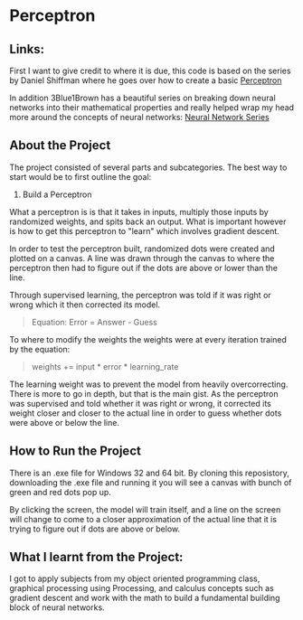 # Perceptron 

## Links: 
First I want to give credit to where it is due, this code is based on the series by Daniel Shiffman where he goes over how to create a basic [Perceptron](https://www.youtube.com/watch?v=XJ7HLz9VYz0&list=PLRqwX-V7Uu6Y7MdSCaIfsxc561QI0U0Tb)

In addition 3Blue1Brown has a beautiful series on breaking down neural networks into their mathematical properties and really helped wrap my head more around the concepts of neural networks: [Neural Network Series](https://www.youtube.com/watch?v=aircAruvnKk&list=PLZHQObOWTQDNU6R1_67000Dx_ZCJB-3pi)

## About the Project
The project consisted of several parts and subcategories. The best way to start would be to first outline the goal:
1. Build a Perceptron

What a perceptron is is that it takes in inputs, multiply those inputs by randomized weights, and spits back an output. What is important however is how to get this perceptron to "learn" which involves gradient descent. 

In order to test the perceptron built, randomized dots were created and plotted on a canvas. A line was drawn through the canvas to where the perceptron then had to figure out if the dots are above or lower than the line. 

Through supervised learning, the perceptron was told if it was right or wrong which it then corrected its model. 

>Equation: Error = Answer - Guess

To where to modify the weights the weights were at every iteration trained by the equation:

> weights += input * error * learning_rate

The learning weight was to prevent the model from heavily overcorrecting. There is more to go in depth, but that is the main gist. As the perceptron was supervised and told whether it was right or wrong, it corrected its weight closer and closer to the actual line in order to guess whether dots were above or below the line. 

## How to Run the Project

There is an .exe file for Windows 32 and 64 bit. By cloning this reposistory, downloading the .exe file and running it you will see a canvas with bunch of green and red dots pop up. 

By clicking the screen, the model will train itself, and a line on the screen will change to come to a closer approximation of the actual line that it is trying to figure out if dots are above or below. 

## What I learnt from the Project:

I got to apply subjects from my object oriented programming class, graphical processing using Processing, and calculus concepts such as gradient descent and work with the math to build a fundamental building block of neural networks. 
